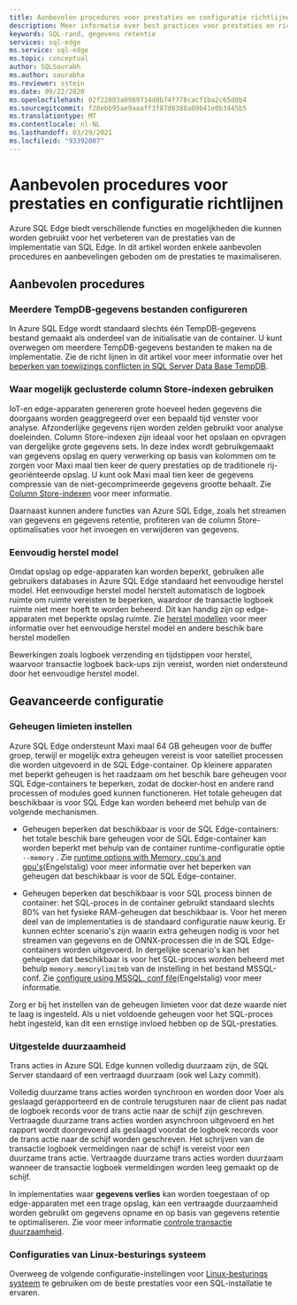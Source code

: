 ```yaml
---
title: Aanbevolen procedures voor prestaties en configuratie richtlijnen-Azure SQL Edge
description: Meer informatie over best practices voor prestaties en richt lijnen voor configuratie in Azure SQL Edge
keywords: SQL-rand, gegevens retentie
services: sql-edge
ms.service: sql-edge
ms.topic: conceptual
author: SQLSourabh
ms.author: sourabha
ms.reviewer: sstein
ms.date: 09/22/2020
ms.openlocfilehash: 02f22883a0989714d8b74f778cacf1ba2c65d0b4
ms.sourcegitcommit: f28ebb95ae9aaaff3f87d8388a09b41e0b3445b5
ms.translationtype: MT
ms.contentlocale: nl-NL
ms.lasthandoff: 03/29/2021
ms.locfileid: "93392007"
---
```

# <a name="performance-best-practices-and-configuration-guidelines"></a>Aanbevolen procedures voor prestaties en configuratie richtlijnen

Azure SQL Edge biedt verschillende functies en mogelijkheden die kunnen worden gebruikt voor het verbeteren van de prestaties van de implementatie van SQL Edge. In dit artikel worden enkele aanbevolen procedures en aanbevelingen geboden om de prestaties te maximaliseren. 

## <a name="best-practices"></a>Aanbevolen procedures 

### <a name="configure-multiple-tempdb-data-files"></a>Meerdere TempDB-gegevens bestanden configureren

In Azure SQL Edge wordt standaard slechts één TempDB-gegevens bestand gemaakt als onderdeel van de initialisatie van de container. U kunt overwegen om meerdere TempDB-gegevens bestanden te maken na de implementatie. Zie de richt lijnen in dit artikel voor meer informatie over het [beperken van toewijzings conflicten in SQL Server Data Base TempDB](https://support.microsoft.com/help/2154845/recommendations-to-reduce-allocation-contention-in-sql-server-tempdb-d).

### <a name="use-clustered-columnstore-indexes-where-possible"></a>Waar mogelijk geclusterde column Store-indexen gebruiken

IoT-en edge-apparaten genereren grote hoeveel heden gegevens die doorgaans worden geaggregeerd over een bepaald tijd venster voor analyse. Afzonderlijke gegevens rijen worden zelden gebruikt voor analyse doeleinden. Column Store-indexen zijn ideaal voor het opslaan en opvragen van dergelijke grote gegevens sets. In deze index wordt gebruikgemaakt van gegevens opslag en query verwerking op basis van kolommen om te zorgen voor Maxi maal tien keer de query prestaties op de traditionele rij-georiënteerde opslag. U kunt ook Maxi maal tien keer de gegevens compressie van de niet-gecomprimeerde gegevens grootte behaalt. Zie [Column Store-indexen](/sql/relational-databases/indexes/columnstore-indexes-overview) voor meer informatie.

Daarnaast kunnen andere functies van Azure SQL Edge, zoals het streamen van gegevens en gegevens retentie, profiteren van de column Store-optimalisaties voor het invoegen en verwijderen van gegevens. 

### <a name="simple-recovery-model"></a>Eenvoudig herstel model

Omdat opslag op edge-apparaten kan worden beperkt, gebruiken alle gebruikers databases in Azure SQL Edge standaard het eenvoudige herstel model. Het eenvoudige herstel model herstelt automatisch de logboek ruimte om ruimte vereisten te beperken, waardoor de transactie logboek ruimte niet meer hoeft te worden beheerd. Dit kan handig zijn op edge-apparaten met beperkte opslag ruimte. Zie [herstel modellen](/sql/relational-databases/backup-restore/recovery-models-sql-server) voor meer informatie over het eenvoudige herstel model en andere beschik bare herstel modellen

Bewerkingen zoals logboek verzending en tijdstippen voor herstel, waarvoor transactie logboek back-ups zijn vereist, worden niet ondersteund door het eenvoudige herstel model.  

## <a name="advanced-configuration"></a>Geavanceerde configuratie 

### <a name="setting-memory-limits"></a>Geheugen limieten instellen

Azure SQL Edge ondersteunt Maxi maal 64 GB geheugen voor de buffer groep, terwijl er mogelijk extra geheugen vereist is voor satelliet processen die worden uitgevoerd in de SQL Edge-container. Op kleinere apparaten met beperkt geheugen is het raadzaam om het beschik bare geheugen voor SQL Edge-containers te beperken, zodat de docker-host en andere rand processen of modules goed kunnen functioneren. Het totale geheugen dat beschikbaar is voor SQL Edge kan worden beheerd met behulp van de volgende mechanismen. 

- Geheugen beperken dat beschikbaar is voor de SQL Edge-containers: het totale beschik bare geheugen voor de SQL Edge-container kan worden beperkt met behulp van de container runtime-configuratie optie `--memory` . Zie [runtime options with Memory, cpu's and gpu's](https://docs.docker.com/config/containers/resource_constraints/)(Engelstalig) voor meer informatie over het beperken van geheugen dat beschikbaar is voor de SQL Edge-container.

- Geheugen beperken dat beschikbaar is voor SQL process binnen de container: het SQL-proces in de container gebruikt standaard slechts 80% van het fysieke RAM-geheugen dat beschikbaar is. Voor het meren deel van de implementaties is de standaard configuratie nauw keurig. Er kunnen echter scenario's zijn waarin extra geheugen nodig is voor het streamen van gegevens en de ONNX-processen die in de SQL Edge-containers worden uitgevoerd. In dergelijke scenario's kan het geheugen dat beschikbaar is voor het SQL-proces worden beheerd met behulp `memory.memorylimitmb` van de instelling in het bestand MSSQL-conf. Zie [configure using MSSQL. conf file](configure.md#configure-by-using-an-mssqlconf-file)(Engelstalig) voor meer informatie.

Zorg er bij het instellen van de geheugen limieten voor dat deze waarde niet te laag is ingesteld. Als u niet voldoende geheugen voor het SQL-proces hebt ingesteld, kan dit een ernstige invloed hebben op de SQL-prestaties.

### <a name="delayed-durability"></a>Uitgestelde duurzaamheid

Trans acties in Azure SQL Edge kunnen volledig duurzaam zijn, de SQL Server standaard of een vertraagd duurzaam (ook wel Lazy commit).

Volledig duurzame trans acties worden synchroon en worden door Voer als geslaagd gerapporteerd en de controle terugsturen naar de client pas nadat de logboek records voor de trans actie naar de schijf zijn geschreven. Vertraagde duurzame trans acties worden asynchroon uitgevoerd en het rapport wordt doorgevoerd als geslaagd voordat de logboek records voor de trans actie naar de schijf worden geschreven. Het schrijven van de transactie logboek vermeldingen naar de schijf is vereist voor een duurzame trans actie. Vertraagde duurzame trans acties worden duurzaam wanneer de transactie logboek vermeldingen worden leeg gemaakt op de schijf. 

In implementaties waar **gegevens verlies** kan worden toegestaan of op edge-apparaten met een trage opslag, kan een vertraagde duurzaamheid worden gebruikt om gegevens opname en op basis van gegevens retentie te optimaliseren. Zie voor meer informatie [controle transactie duurzaamheid](/sql/relational-databases/logs/control-transaction-durability).


### <a name="linux-os-configurations"></a>Configuraties van Linux-besturings systeem 

Overweeg de volgende configuratie-instellingen voor [Linux-besturings systeem](/sql/linux/sql-server-linux-performance-best-practices#linux-os-configuration) te gebruiken om de beste prestaties voor een SQL-installatie te ervaren.